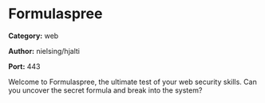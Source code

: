 # Formulaspree
**Category:** web

**Author:** nielsing/hjalti

**Port:** 443

Welcome to Formulaspree, the ultimate test of your web security skills. Can
you uncover the secret formula and break into the system?
